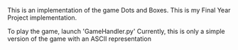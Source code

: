 This is an implementation of the game Dots and Boxes.
This is my Final Year Project implementation.

To play the game, launch 'GameHandler.py'
Currently, this is only a simple version of the game with an ASCII representation
